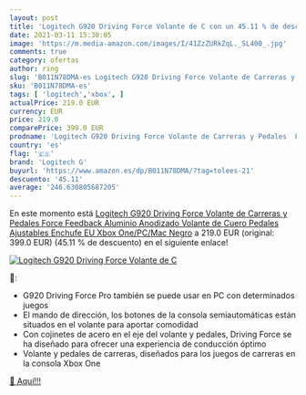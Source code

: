 ```yaml
---
layout: post
title: 'Logitech G920 Driving Force Volante de C con un 45.11 % de descuento'
date: 2021-03-11 15:30:05
image: 'https://m.media-amazon.com/images/I/41ZzZURkZqL._SL400_.jpg'
comments: true
category: ofertas
author: ring
slug: 'B011N78DMA-es Logitech G920 Driving Force Volante de Carreras y Pedales...'
sku: 'B011N78DMA-es'
tags: [ 'logitech','xbox', ]
actualPrice: 219.0 EUR
currency: EUR
price: 219.0
comparePrice: 399.0 EUR
prodname: 'Logitech G920 Driving Force Volante de Carreras y Pedales  Force Feedback  Aluminio Anodizado  Volante de Cuero  Pedales Ajustables  Enchufe EU  Xbox One/PC/Mac  Negro'
country: 'es'
flag: '🇪🇸'
brand: 'Logitech G'
buyurl: 'https://www.amazon.es/dp/B011N78DMA/?tag=tolees-21'
descuento: '45.11'
average: '246.630805687205'
---
```


En este momento está [Logitech G920 Driving Force Volante de Carreras y Pedales  Force Feedback  Aluminio Anodizado  Volante de Cuero  Pedales Ajustables  Enchufe EU  Xbox One/PC/Mac  Negro](https://www.amazon.es/dp/B011N78DMA/?tag=tolees-21) a 219.0 EUR (original: 399.0 EUR) (45.11 %  de descuento) en el siguiente enlace!

[![Logitech G920 Driving Force Volante de C](https://m.media-amazon.com/images/I/41ZzZURkZqL._SL400_.jpg)](https://www.amazon.es/dp/B011N78DMA/?tag=tolees-21)

🔎:

- G920 Driving Force Pro también se puede usar en PC con determinados juegos
- El mando de dirección, los botones de la consola semiautomáticas están situados en el volante para aportar comodidad
- Con cojinetes de acero en el eje del volante y pedales, Driving Force se ha diseñado para ofrecer una experiencia de conducción óptimo
- Volante y pedales de carreras, diseñados para los juegos de carreras en la consola Xbox One

[🛒 Aquí!!!](https://www.amazon.es/dp/B011N78DMA/?tag=tolees-21)
